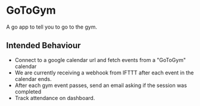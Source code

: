 # GoToGym
A go app to tell you to go to the gym.
## Intended Behaviour
- Connect to a google calendar url and fetch events from a "GoToGym" calendar
 - We are currently receiving a webhook from IFTTT after each event in the calendar ends.
- After each gym event passes, send an email asking if the session was completed
- Track attendance on dashboard.
